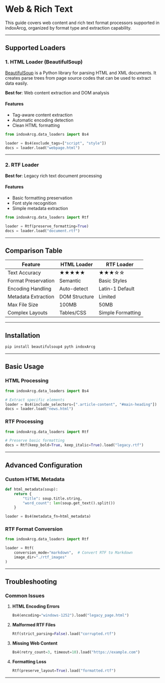 # Web & Rich Text

This guide covers web content and rich text format processors supported in indoxArcg, organized by format type and extraction capability.

---

## Supported Loaders

### 1. HTML Loader (BeautifulSoup)

[BeautifulSoup](https://www.crummy.com/software/BeautifulSoup/bs4/doc/) is a Python library for parsing HTML and XML documents. It creates parse trees from page source codes that can be used to extract data easily.

**Best for**: Web content extraction and DOM analysis

#### Features

- Tag-aware content extraction
- Automatic encoding detection
- Clean HTML formatting

```python
from indoxArcg.data_loaders import Bs4

loader = Bs4(exclude_tags=["script", "style"])
docs = loader.load("webpage.html")
```

---

### 2. RTF Loader

**Best for**: Legacy rich text document processing

#### Features

- Basic formatting preservation
- Font style recognition
- Simple metadata extraction

```python
from indoxArcg.data_loaders import Rtf

loader = Rtf(preserve_formatting=True)
docs = loader.load("document.rtf")
```

---

## Comparison Table

| Feature             | HTML Loader   | RTF Loader        |
| ------------------- | ------------- | ----------------- |
| Text Accuracy       | ★★★★★         | ★★★☆☆             |
| Format Preservation | Semantic      | Basic Styles      |
| Encoding Handling   | Auto-detect   | Latin-1 Default   |
| Metadata Extraction | DOM Structure | Limited           |
| Max File Size       | 100MB         | 50MB              |
| Complex Layouts     | Tables/CSS    | Simple Formatting |

---

## Installation

```bash
pip install beautifulsoup4 pyth indoxArcg
```

---

## Basic Usage

### HTML Processing

```python
from indoxArcg.data_loaders import Bs4

# Extract specific elements
loader = Bs4(include_selectors=[".article-content", "#main-heading"])
docs = loader.load("news.html")
```

### RTF Processing

```python
from indoxArcg.data_loaders import Rtf

# Preserve basic formatting
docs = Rtf(keep_bold=True, keep_italic=True).load("legacy.rtf")
```

---

## Advanced Configuration

### Custom HTML Metadata

```python
def html_metadata(soup):
    return {
        "title": soup.title.string,
        "word_count": len(soup.get_text().split())
    }

loader = Bs4(metadata_fn=html_metadata)
```

### RTF Format Conversion

```python
from indoxArcg.data_loaders import Rtf

loader = Rtf(
    conversion_mode="markdown",  # Convert RTF to Markdown
    image_dir="./rtf_images"
)
```

---

## Troubleshooting

### Common Issues

1. **HTML Encoding Errors**

   ```python
   Bs4(encoding="windows-1252").load("legacy_page.html")
   ```

2. **Malformed RTF Files**

   ```python
   Rtf(strict_parsing=False).load("corrupted.rtf")
   ```

3. **Missing Web Content**

   ```python
   Bs4(retry_count=3, timeout=10).load("https://example.com")
   ```

4. **Formatting Loss**
   ```python
   Rtf(preserve_layout=True).load("formatted.rtf")
   ```

---

